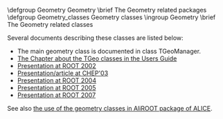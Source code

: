 \defgroup Geometry Geometry
\brief The Geometry related packages
\defgroup Geometry_classes Geometry classes
\ingroup Geometry
\brief The Geometry related classes

 Several documents describing these classes are listed below:

  - The main geometry class is documented in class TGeoManager.
  - [The Chapter about the TGeo classes in the Users Guide](ftp://root.cern.ch/root/doc/18Geometry.pdf)
  - [Presentation at ROOT 2002](ftp://root.cern.ch/root/R2002/GeoMod.pdf)
  - [Presentation/article at CHEP'03](http://www.slac.stanford.edu/econf/C0303241/proc/papers/THMT001.PDF)
  - [Presentation at ROOT 2004](http://www.slac.stanford.edu/BFROOT/www/Computing/Distributed/ROOT2004/files/gheata.ppt)
  - [Presentation at ROOT 2005](http://indico.cern.ch/getFile.py/access?contribId=s1t14&sessionId=1&resId=1&materialId=0&confId=a055638)
  - [Presentation at ROOT 2007](http://indico.cern.ch/materialDisplay.py?contribId=35&materialId=slides&confId=13356)

See also [the use of the geometry classes in AliROOT package of ALICE](http://aliweb.cern.ch/Offline/Activities/Geometry/index.html).
